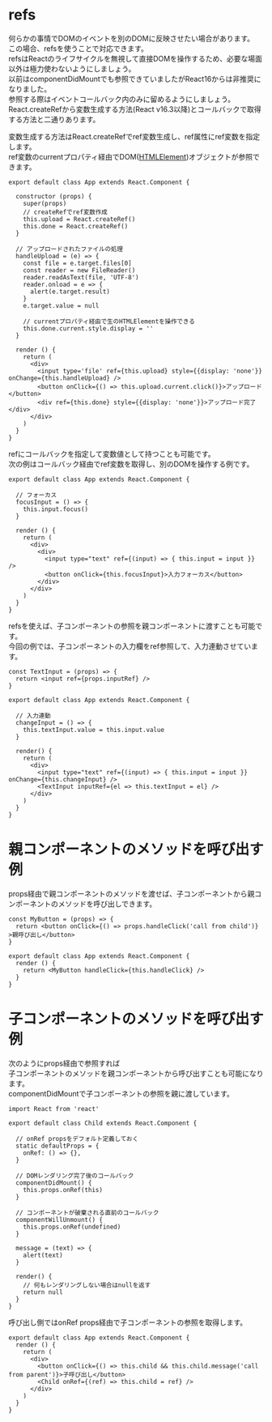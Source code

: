 # refs
何らかの事情でDOMのイベントを別のDOMに反映させたい場合があります。  
この場合、refsを使うことで対応できます。  
refsはReactのライフサイクルを無視して直接DOMを操作するため、必要な場面以外は極力使わないようにしましょう。  
以前はcomponentDidMountでも参照できていましたがReact16からは非推奨になりました。  
参照する際はイベントコールバック内のみに留めるようにしましょう。  
React.createRefから変数生成する方法(React v16.3以降)とコールバックで取得する方法と二通りあります。  

変数生成する方法はReact.createRefでref変数生成し、ref属性にref変数を指定します。  
ref変数のcurrentプロパティ経由でDOM([HTMLElement](https://developer.mozilla.org/ja/docs/Web/API/HTMLElement))オブジェクトが参照できます。  

```
export default class App extends React.Component {

  constructor (props) {
    super(props)
    // createRefでref変数作成
    this.upload = React.createRef()
    this.done = React.createRef()
  }

  // アップロードされたファイルの処理
  handleUpload = (e) => {
    const file = e.target.files[0]
    const reader = new FileReader()
    reader.readAsText(file, 'UTF-8')
    reader.onload = e => {
      alert(e.target.result)
    }
    e.target.value = null

    // currentプロパティ経由で生のHTMLElementを操作できる
    this.done.current.style.display = ''
  }

  render () {
    return (
      <div>
        <input type='file' ref={this.upload} style={{display: 'none'}} onChange={this.handleUpload} />
        <button onClick={() => this.upload.current.click()}>アップロード</button>
        <div ref={this.done} style={{display: 'none'}}>アップロード完了</div>
      </div>
    )
  }
}
```

refにコールバックを指定して変数値として持つことも可能です。  
次の例はコールバック経由でref変数を取得し、別のDOMを操作する例です。  

```
export default class App extends React.Component {

  // フォーカス
  focusInput = () => {
    this.input.focus()
  }

  render () {
    return (
      <div>
        <div>
          <input type="text" ref={(input) => { this.input = input }} />
          <button onClick={this.focusInput}>入力フォーカス</button>
        </div>
      </div>
    )
  }
}
```

refsを使えば、子コンポーネントの参照を親コンポーネントに渡すことも可能です。  
今回の例では、子コンポーネントの入力欄をref参照して、入力連動させています。  

```
const TextInput = (props) => {
  return <input ref={props.inputRef} />
}

export default class App extends React.Component {

  // 入力連動
  changeInput = () => {
    this.textInput.value = this.input.value
  }

  render() {
    return (
      <div>
        <input type="text" ref={(input) => { this.input = input }} onChange={this.changeInput} />
        <TextInput inputRef={el => this.textInput = el} />
      </div>
    )
  }
}
```

# 親コンポーネントのメソッドを呼び出す例
props経由で親コンポーネントのメソッドを渡せば、子コンポーネントから親コンポーネントのメソッドを呼び出しできます。  

```
const MyButton = (props) => {
  return <button onClick={() => props.handleClick('call from child')} >親呼び出し</button>
}

export default class App extends React.Component {
  render () {
    return <MyButton handleClick={this.handleClick} />
  }
}
```


# 子コンポーネントのメソッドを呼び出す例
次のようにprops経由で参照すれば  
子コンポーネントのメソッドを親コンポーネントから呼び出すことも可能になります。  
componentDidMountで子コンポーネントの参照を親に渡しています。  

```
import React from 'react'

export default class Child extends React.Component {

  // onRef propsをデフォルト定義しておく
  static defaultProps = {
    onRef: () => {},
  }

  // DOMレンダリング完了後のコールバック
  componentDidMount() {
    this.props.onRef(this)
  }

  // コンポーネントが破棄される直前のコールバック
  componentWillUnmount() {
    this.props.onRef(undefined)
  }

  message = (text) => {
    alert(text)
  }

  render() {
    // 何もレンダリングしない場合はnullを返す
    return null
  }
}
```

呼び出し側ではonRef props経由で子コンポーネントの参照を取得します。  

```
export default class App extends React.Component {
  render () {
    return (
      <div>
        <button onClick={() => this.child && this.child.message('call from parent')}>子呼び出し</button>
        <Child onRef={(ref) => this.child = ref} />
      </div>
    )
  }
}
```